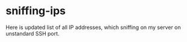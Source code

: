 # sniffing-ips
Here is updated list of all IP addresses, which sniffing on my server on unstandard SSH port.
